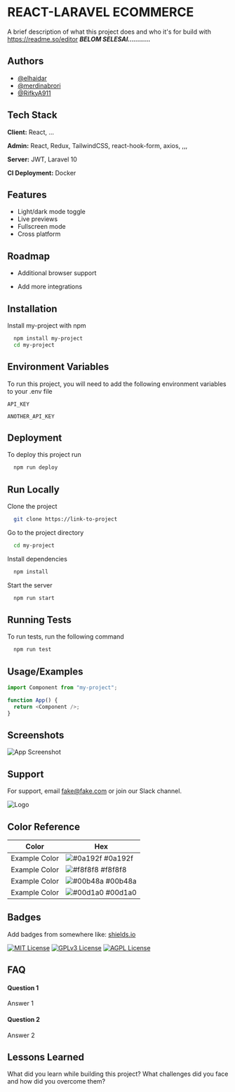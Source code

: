 # REACT-LARAVEL ECOMMERCE

A brief description of what this project does and who it's for
build with https://readme.so/editor
**_BELOM SELESAI..........._**

## Authors

- [@elhaidar](https://github.com/elhaidar)
- [@merdinabrori](https://github.com/merdinabrori)
- [@RifkyA911](https://github.com/RifkyA911)

## Tech Stack

**Client:** React, ...

**Admin:** React, Redux, TailwindCSS, react-hook-form, axios, ,,,

**Server:** JWT, Laravel 10

**CI Deployment:** Docker

## Features

- Light/dark mode toggle
- Live previews
- Fullscreen mode
- Cross platform

## Roadmap

- Additional browser support

- Add more integrations

## Installation

Install my-project with npm

```bash
  npm install my-project
  cd my-project
```

## Environment Variables

To run this project, you will need to add the following environment variables to your .env file

`API_KEY`

`ANOTHER_API_KEY`

## Deployment

To deploy this project run

```bash
  npm run deploy
```

## Run Locally

Clone the project

```bash
  git clone https://link-to-project
```

Go to the project directory

```bash
  cd my-project
```

Install dependencies

```bash
  npm install
```

Start the server

```bash
  npm run start
```

## Running Tests

To run tests, run the following command

```bash
  npm run test
```

## Usage/Examples

```javascript
import Component from "my-project";

function App() {
  return <Component />;
}
```

## Screenshots

![App Screenshot](https://via.placeholder.com/468x300?text=App+Screenshot+Here)

## Support

For support, email fake@fake.com or join our Slack channel.

![Logo](https://dev-to-uploads.s3.amazonaws.com/uploads/articles/th5xamgrr6se0x5ro4g6.png)

## Color Reference

| Color         | Hex                                                              |
| ------------- | ---------------------------------------------------------------- |
| Example Color | ![#0a192f](https://via.placeholder.com/10/0a192f?text=+) #0a192f |
| Example Color | ![#f8f8f8](https://via.placeholder.com/10/f8f8f8?text=+) #f8f8f8 |
| Example Color | ![#00b48a](https://via.placeholder.com/10/00b48a?text=+) #00b48a |
| Example Color | ![#00d1a0](https://via.placeholder.com/10/00b48a?text=+) #00d1a0 |

## Badges

Add badges from somewhere like: [shields.io](https://shields.io/)

[![MIT License](https://img.shields.io/badge/License-MIT-green.svg)](https://choosealicense.com/licenses/mit/)
[![GPLv3 License](https://img.shields.io/badge/License-GPL%20v3-yellow.svg)](https://opensource.org/licenses/)
[![AGPL License](https://img.shields.io/badge/license-AGPL-blue.svg)](http://www.gnu.org/licenses/agpl-3.0)

## FAQ

#### Question 1

Answer 1

#### Question 2

Answer 2

## Lessons Learned

What did you learn while building this project? What challenges did you face and how did you overcome them?
